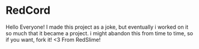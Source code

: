# RedCord

Hello Everyone! I made this project as a joke, but eventually i worked on it so much that it became a project.
i might abandon this from time to time, so if you want, fork it!
<3 From RedSlime!